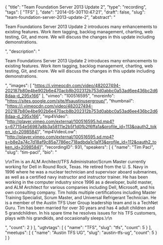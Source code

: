 {
  "title": "Team Foundation Server 2013 Update 2",
  "type": "recording",
  "tags": [
    "TFS"
  ],
  "date": "2014-05-30T10:47:21",
  "draft": false,
  "slug": "team-foundation-server-2013-update-2",
  "abstract": "<p>Team Foundations Server 2013 Update 2 introduces many enhancements to existing features. Work item tagging, backlog management, charting, web testing, Git, and more. We will discuss the changes in this update including demonstrations.</p>",
  "description": "<p>Team Foundations Server 2013 Update 2 introduces many enhancements to existing features. Work item tagging, backlog management, charting, web testing, Git, and more. We will discuss the changes in this update including demonstrations.</p>",
  "images": [
    "https://i.vimeocdn.com/video/482027494-202187b80e4be902b6e470acb8b202312b753d0abbc0a53ad6ee436bc2d68daa-d_295x166"
  ],
  "vimeo": "100516595",
  "moreinfo": "https://sites.google.com/site/tfsaustinusergroup/",
  "thumbnail": "https://i.vimeocdn.com/video/482027494-202187b80e4be902b6e470acb8b202312b753d0abbc0a53ad6ee436bc2d68daa-d_295x166",
  "mp4Video": "http://player.vimeo.com/external/100516595.hd.mp4?s=677154e56987a8b3a58111e2b5f1d0fb2f6ffa1a&profile_id=113&oauth2_token_id=20985841",
  "mp4VideoLow": "http://player.vimeo.com/external/100516595.sd.mp4?s=b8e2a74c7d18af9c85a7786ec718adbda1c1a1f3&profile_id=112&oauth2_token_id=20985841",
  "recordingID": 931,
  "speakers": [
    {
      "name": "Tim Pacl",
      "slug": "tim-pacl",
      "bio": "<p>\r\nTim is an ALM Architect/TFS Administrator/Scrum Master currently working for Dell in Round Rock, Texas. He retired from the U. S. Navy in 1996 where he was a nuclear technician and supervisor aboard submarines, as well as a certified navy instructor and instructor trainer. He has been working in the computer industry since 1996 as a developer, build master, and ALM Architect for various companies including Dell, Microsoft, and his own consulting company. Tim holds multiple certifications including Master Training Specialist, Scrum Master, and Universal Refrigerant Technician. He is a member of the Austin TFS User Group leadership team and is a TechNet Guru. Tim has been married for over 30 years and has 4 adult children and 5 grandchildren. In his spare time he resolves issues for his TFS customers, plays with his grandkids, and occasionally sleeps.\r\n</p>",
      "count": 2
    }
  ],
  "ugtvtags": [
    {
      "name": "TFS",
      "slug": "tfs",
      "count": 5
    }
  ],
  "meetups": [
    {
      "name": "Austin TFS UG",
      "slug": "austin-tfs-ug",
      "count": 5
    }
  ]
}